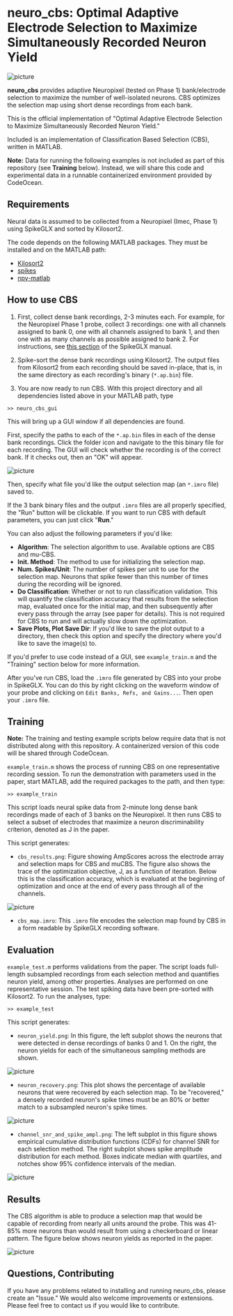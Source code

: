 **neuro_cbs**: Optimal Adaptive Electrode Selection to Maximize Simultaneously Recorded Neuron Yield
=

 ![picture](images/simple_process.png)

**neuro_cbs** provides adaptive Neuropixel (tested on Phase 1) bank/electrode selection to maximize the number of well-isolated neurons. CBS optimizes the selection map using short dense recordings from each bank.

This is the official implementation of "Optimal Adaptive Electrode Selection to Maximize Simultaneously Recorded Neuron Yield."

Included is an implementation of Classification Based Selection (CBS), written in MATLAB.

**Note:** Data for running the following examples is not included as part of this repository (see **Training** below). Instead, we will share this code and experimental data in a runnable containerized environment provided by CodeOcean.

Requirements
-
Neural data is assumed to be collected from a Neuropixel (Imec, Phase 1) using SpikeGLX and sorted by Kilosort2. 

The code depends on the following MATLAB packages. They must be installed and on the MATLAB path:

 - [Kilosort2](https://github.com/MouseLand/Kilosort2)
 - [spikes](https://github.com/cortex-lab/spikes)
 - [npy-matlab](https://github.com/kwikteam/npy-matlab)	

How to use CBS
-
1. First, collect dense bank recordings, 2-3 minutes each. For example, for the Neuropixel Phase 1 probe, collect 3 recordings: one with all channels assigned to bank 0, one with all channels assigned to bank 1, and then one with as many channels as possible assigned to bank 2. For instructions, see [this section](https://github.com/billkarsh/SpikeGLX/blob/master/Markdown/UserManual.md#graphs-window-tools) of the SpikeGLX manual.

2. Spike-sort the dense bank recordings using Kilosort2. The output files from Kilosort2 from each recording should be saved in-place, that is, in the same directory as each recording's binary (`*.ap.bin`) file.

3. You are now ready to run CBS. With this project directory and all dependencies listed above in your MATLAB path, type
```
>> neuro_cbs_gui
```  

This will bring up a GUI window if all dependencies are found. 

First, specify the paths to each of the `*.ap.bin` files in each of the dense bank recordings. Click the folder icon and navigate to the this binary file for each recording. The GUI will check whether the recording is of the correct bank. If it checks out, then an "OK" will appear. 

 [comment]: <> (<img src="images/cbs_gui_screenshot.png" alt="drawing" style="width:600px;"/>)

 ![picture](images/cbs_gui_screenshot.png)

Then, specify what file you'd like the output selection map (an `*.imro` file) saved to. 

If the 3 bank binary files and the output `.imro` files are all properly specified, the "Run" button will be clickable. If you want to run CBS with default parameters, you can just click "**Run**." 

You can also adjust the following parameters if you'd like:

 - **Algorithm**: The selection algorithm to use. Available options are CBS and mu-CBS.
 - **Init. Method**: The method to use for initializing the selection map. 
 - **Num. Spikes/Unit**: The number of spikes per unit to use for the selection map. Neurons that spike fewer than this number of times during the recording will be ignored.
 - **Do Classification**: Whether or not to run classification validation. This will quantify the classification accuracy that results from the selection map, evaluated once for the initial map, and then subsequently after every pass through the array (see paper for details). This is not required for CBS to run and will actually slow down the optimization. 
 - **Save Plots, Plot Save Dir**: If you'd like to save the plot output to a directory, then check this option and specify the directory where you'd like to save the image(s) to.

If you'd  prefer to use code instead of a GUI, see `example_train.m` and the "Training" section below for more information.

After you've run CBS, load the `.imro` file generated by CBS into your probe in SpikeGLX. You can do this by right clicking on the waveform window of your probe and clicking on `Edit Banks, Refs, and Gains...`. Then open your `.imro` file.

Training
-
**Note:** The training and testing example scripts below require data that is not distributed along with this repository. A containerized version of this code will be shared through CodeOcean. 

`example_train.m` shows the process of running CBS on one representative recording session. To run the demonstration with parameters used in the paper, start MATLAB, add the required packages to the path, and then type:

```
>> example_train
```

This script loads neural spike data from 2-minute long dense bank recordings made of each of 3 banks on the Neuropixel. It then runs CBS to select a subset of electrodes that maximize a neuron discriminability criterion, denoted as J in the paper.

This script generates:
 - `cbs_results.png`: Figure showing AmpScores across the electrode array and selection maps for CBS and muCBS. The figure also shows the trace of the optimization objective, J, as a function of iteration. Below this is the classification accuracy, which is evaluated at the beginning of optimization and once at the end of every pass through all of the channels.

 [comment]: <> (<img src="images/cbs_results.png" alt="drawing" style="width:800px;"/>)

 ![picture](images/cbs_results.png)

 - `cbs_map.imro`: This `.imro` file encodes the selection map found by CBS in a form readable by SpikeGLX recording software.



Evaluation
-
`example_test.m` performs validations from the paper. The script loads full-length subsampled recordings from each selection method and quantifies neuron yield, among other properties. Analyses are performed on one representative session. The test spiking data have been pre-sorted with Kilosort2. To run the analyses, type:
```
>> example_test
```

This script generates:
 - `neuron_yield.png`: In this figure, the left subplot shows the neurons that were detected in dense recordings of banks 0 and 1. On the right, the neuron yields for each of the simultaneous sampling methods are shown. 
 
 [comment]: <> (<img src="images/neuron_yield.png" alt="drawing" style="width:800px;"/>)

 ![picture](images/neuron_yield.png) 

 - `neuron_recovery.png`: This plot shows the percentage of available neurons that were recovered by each selection map. To be "recovered," a densely recorded neuron's spike times must be an 80% or better match to a subsampled neuron's spike times.

[comment]: <> ( <img src="images/neuron_recovery.png" alt="drawing" style="width:500px;"/> )

 ![picture](images/neuron_recovery.png)


 - `channel_snr_and_spike_ampl.png`: The left subplot in this figure shows empirical cumulative distribution functions (CDFs) for channel SNR for each selection method. The right subplot shows spike amplitude distribution for each method. Boxes indicate median with quartiles, and notches show 95% confidence intervals of the median.

[comment]: <> (<img src="images/channel_snr_and_spike_ampl.png" alt="drawing" style="width:1200px;"/>)

![picture](images/channel_snr_and_spike_ampl.png)


Results
-
The CBS algorithm is able to produce a selection map that would be capable of recording from nearly all units around the probe. This was 41-85% more neurons than would result from using a checkerboard or linear pattern. The figure below shows neuron yields as reported in the paper.

[comment]:<> (<img src="images/neuron_yield_alone.png" alt="drawing" style="width:400px;"/> )

 ![picture](images/neuron_yield_alone.png)


Questions, Contributing
-
If you have any problems related to installing and running neuro_cbs, please create an "Issue." We would also welcome improvements or extensions. Please feel free to contact us if you would like to contribute.